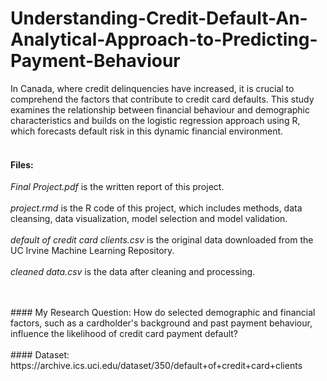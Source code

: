 # Understanding-Credit-Default-An-Analytical-Approach-to-Predicting-Payment-Behaviour
In Canada, where credit delinquencies have increased, it is crucial to comprehend the factors that contribute to credit card defaults. This study examines the relationship between financial behaviour and demographic characteristics and builds on the logistic regression approach using R, which forecasts default risk in this dynamic financial environment.
<br>
<br>
#### Files:
*Final Project.pdf* is the written report of this project.<br><br>
*project.rmd* is the R code of this project, which includes methods, data cleansing, data visualization, model selection and model validation.<br><br>
*default of credit card clients.csv* is the original data downloaded from the UC Irvine Machine Learning Repository.<br><br>
*cleaned data.csv* is the data after cleaning and processing.

<br>
<br>
#### My Research Question: 
How do selected demographic and financial factors, such as a cardholder's background and past payment behaviour, influence the likelihood of credit card payment default?
<br>
<br>
#### Dataset: https://archive.ics.uci.edu/dataset/350/default+of+credit+card+clients
<br>
